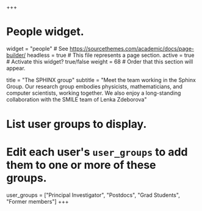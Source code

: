+++
# People widget.
widget = "people"  # See https://sourcethemes.com/academic/docs/page-builder/
headless = true  # This file represents a page section.
active = true  # Activate this widget? true/false
weight = 68  # Order that this section will appear.

title = "The SPHINX group"
subtitle = "Meet the team working in the Sphinx Group. Our research group embodies physicists, mathematicians, and computer scientists, working together. We also enjoy a long-standing collaboration with the SMILE team of Lenka Zdeborova"

# List user groups to display.
#   Edit each user's `user_groups` to add them to one or more of these groups.
user_groups = ["Principal Investigator",
               "Postdocs",
               "Grad Students",
               "Former members"]
+++
